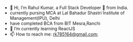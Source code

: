- 👋 Hi, I’m Rahul Kumar, a Full Stack Developer 🚀 from India.
-   currently pursing MCA at Lal Bahadur Shastri Institute of Management(IPU), Delhi
-   have completed BCA from BIT Mesra,Ranchi
- 🌱 I’m currently learning ReactJS
- 📫 How to reach me: rk785164@gmail.com;

<!---
rahul-612/rahul-612 is a ✨ special ✨ repository because its `README.md` (this file) appears on your GitHub profile.
You can click the Preview link to take a look at your changes.
--->
